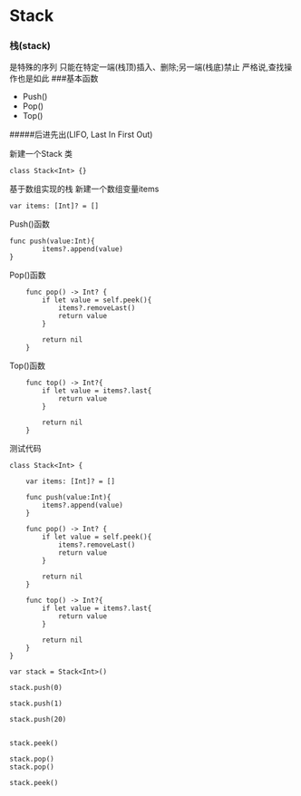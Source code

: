 # Stack



### 栈(stack)
是特殊的序列 只能在特定一端(栈顶)插入、删除;另一端(栈底)禁止 严格说,查找操作也是如此
###基本函数
- Push()
- Pop()
- Top()

#####后进先出(LIFO, Last In First Out)


新建一个Stack 类

    class Stack<Int> {}


基于数组实现的栈
    新建一个数组变量items
```
var items: [Int]? = []
```
Push()函数

```
func push(value:Int){
        items?.append(value)
}
```
Pop()函数

```
    func pop() -> Int? {
        if let value = self.peek(){
            items?.removeLast()
            return value
        }

        return nil
    }
```

Top()函数

```
    func top() -> Int?{
        if let value = items?.last{
            return value
        }

        return nil
    }
```

测试代码
```
class Stack<Int> {

    var items: [Int]? = []

    func push(value:Int){
        items?.append(value)
    }

    func pop() -> Int? {
        if let value = self.peek(){
            items?.removeLast()
            return value
        }

        return nil
    }

    func top() -> Int?{
        if let value = items?.last{
            return value
        }

        return nil
    }
}

var stack = Stack<Int>()

stack.push(0)

stack.push(1)

stack.push(20)


stack.peek()

stack.pop()
stack.pop()

stack.peek()

```
